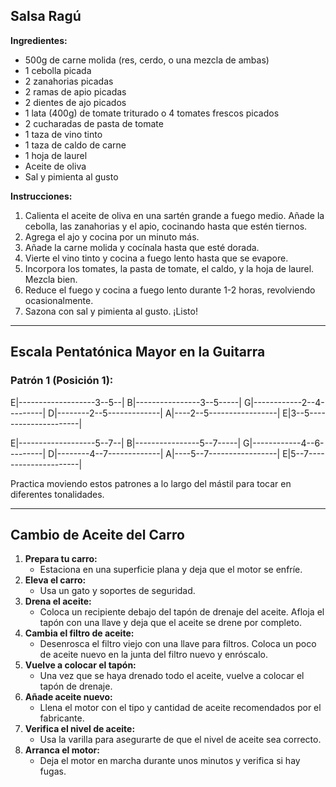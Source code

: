 ## Salsa Ragú

**Ingredientes:**
- 500g de carne molida (res, cerdo, o una mezcla de ambas)
- 1 cebolla picada
- 2 zanahorias picadas
- 2 ramas de apio picadas
- 2 dientes de ajo picados
- 1 lata (400g) de tomate triturado o 4 tomates frescos picados
- 2 cucharadas de pasta de tomate
- 1 taza de vino tinto
- 1 taza de caldo de carne
- 1 hoja de laurel
- Aceite de oliva
- Sal y pimienta al gusto

**Instrucciones:**
1. Calienta el aceite de oliva en una sartén grande a fuego medio. Añade la cebolla, las zanahorias y el apio, cocinando hasta que estén tiernos.
2. Agrega el ajo y cocina por un minuto más.
3. Añade la carne molida y cocínala hasta que esté dorada.
4. Vierte el vino tinto y cocina a fuego lento hasta que se evapore.
5. Incorpora los tomates, la pasta de tomate, el caldo, y la hoja de laurel. Mezcla bien.
6. Reduce el fuego y cocina a fuego lento durante 1-2 horas, revolviendo ocasionalmente.
7. Sazona con sal y pimienta al gusto. ¡Listo!

---

## Escala Pentatónica Mayor en la Guitarra

### Patrón 1 (Posición 1):
E|-------------------3--5--|
B|----------------3--5-----|
G|------------2--4---------|
D|--------2--5-------------|
A|----2--5-----------------|
E|3--5---------------------|

E|-------------------5--7--|
B|----------------5--7-----|
G|------------4--6---------|
D|--------4--7-------------|
A|----5--7-----------------|
E|5--7---------------------|


Practica moviendo estos patrones a lo largo del mástil para tocar en diferentes tonalidades.

---

## Cambio de Aceite del Carro

1. **Prepara tu carro:**
   - Estaciona en una superficie plana y deja que el motor se enfríe.
2. **Eleva el carro:**
   - Usa un gato y soportes de seguridad.
3. **Drena el aceite:**
   - Coloca un recipiente debajo del tapón de drenaje del aceite. Afloja el tapón con una llave y deja que el aceite se drene por completo.
4. **Cambia el filtro de aceite:**
   - Desenrosca el filtro viejo con una llave para filtros. Coloca un poco de aceite nuevo en la junta del filtro nuevo y enróscalo.
5. **Vuelve a colocar el tapón:**
   - Una vez que se haya drenado todo el aceite, vuelve a colocar el tapón de drenaje.
6. **Añade aceite nuevo:**
   - Llena el motor con el tipo y cantidad de aceite recomendados por el fabricante.
7. **Verifica el nivel de aceite:**
   - Usa la varilla para asegurarte de que el nivel de aceite sea correcto.
8. **Arranca el motor:**
   - Deja el motor en marcha durante unos minutos y verifica si hay fugas.

